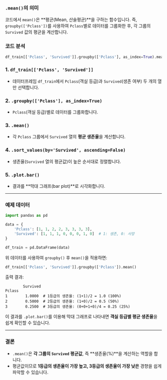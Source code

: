 ### **`.mean()`의 의미**
코드에서 `mean()`은 **평균(Mean, 산술평균)**을 구하는 함수입니다. 즉, `groupby(['Pclass'])`를 사용하여 `Pclass`별로 데이터를 그룹화한 후, 각 그룹의 `Survived` 값의 평균을 계산합니다.

### **코드 분석**
```python
df_train[['Pclass', 'Survived']].groupby(['Pclass'], as_index=True).mean().sort_values(by='Survived', ascending=False).plot.bar()
```

### **1. `df_train[['Pclass', 'Survived']]`**
- 데이터프레임 `df_train`에서 `Pclass`(객실 등급)과 `Survived`(생존 여부) 두 개의 열만 선택합니다.

### **2. `.groupby(['Pclass'], as_index=True)`**
- `Pclass`(객실 등급)별로 데이터를 그룹화합니다.

### **3. `.mean()`**
- 각 `Pclass` 그룹에서 `Survived` 열의 **평균 생존율**을 계산합니다.

### **4. `.sort_values(by='Survived', ascending=False)`**
- 생존율(`Survived` 열의 평균값)이 높은 순서대로 정렬합니다.

### **5. `.plot.bar()`**
- 결과를 **막대 그래프(bar plot)**로 시각화합니다.

---

### **예제 데이터**
```python
import pandas as pd

data = {
    'Pclass': [1, 1, 2, 2, 3, 3, 3, 3],
    'Survived': [1, 1, 1, 0, 0, 0, 1, 0]  # 1: 생존, 0: 사망
}

df_train = pd.DataFrame(data)
```

위 데이터를 사용하여 `groupby()` 후 `mean()`을 적용하면:

```python
df_train[['Pclass', 'Survived']].groupby(['Pclass']).mean()
```

출력 결과:
```
        Survived
Pclass          
1        1.0000  # 1등급의 생존율: (1+1)/2 = 1.0 (100%)
2        0.5000  # 2등급의 생존율: (1+0)/2 = 0.5 (50%)
3        0.2500  # 3등급의 생존율: (0+0+1+0)/4 = 0.25 (25%)
```

이 결과를 `.plot.bar()`를 이용해 막대 그래프로 나타내면 **객실 등급별 평균 생존율**을 쉽게 확인할 수 있습니다.

---

### **결론**
- `.mean()`은 **각 그룹의 `Survived` 평균값**, 즉 **생존율(%)**을 계산하는 역할을 합니다.
- 평균값이므로 **1등급의 생존율이 가장 높고, 3등급의 생존율이 가장 낮은** 경향을 쉽게 파악할 수 있습니다.
